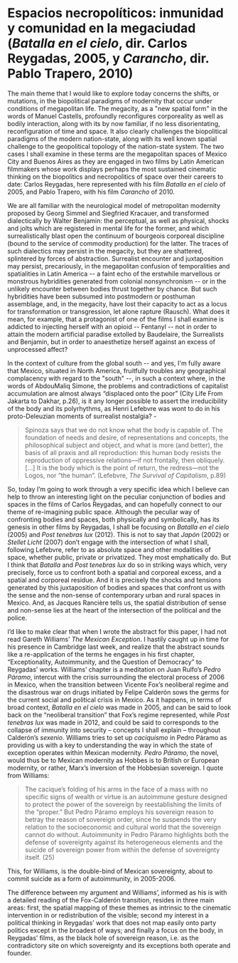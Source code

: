 ﻿# Espacios necropolíticos: inmunidad y comunidad en la megaciudad (*Batalla en el cielo*, dir. Carlos Reygadas, 2005, y *Carancho*, dir. Pablo Trapero, 2010)

The main theme that I would like to explore today concerns the shifts, or mutations, in the biopolitical paradigms of modernity that occur under conditions of megapolitan life. The megacity, as a "new spatial form" in the words of Manuel Castells, profoundly reconfigures corporeality as well as bodily interaction, along with its by now familiar, if no less disorientating, reconfiguration of time and space. It also clearly challenges the biopolitical paradigms of the modern nation-state, along with its well known spatial challenge to the geopolitical topology of the nation-state system. The two cases I shall examine in these terms are the megapolitan spaces of Mexico City and Buenos Aires as they are engaged in two films by Latin American filmmakers whose work displays perhaps the most sustained cinematic thinking on the biopolitics and necropolitics of space over their careers to date: Carlos Reygadas, here represented with his film *Batalla en el cielo* of 2005, and Pablo Trapero, with his film *Carancho* of 2010.

We are all familiar with the neurological model of metropolitan modernity proposed by Georg Simmel and Siegfried Kracauer, and transformed dialectically by Walter Benjamin: the perceptual, as well as physical, shocks and jolts which are registered in mental life for the former, and which surrealistically blast open the continuum of bourgeois corporeal discipline (bound to the service of commodity production) for the latter. The traces of such dialectics may persist in the megacity, but they are shattered, splintered by forces of abstraction. Surrealist encounter and juxtaposition may persist, precariously, in the megapolitan confusion of temporalities and spatialities in Latin America -- a faint echo of the erstwhile marvellous or monstrous hybridities generated from colonial nonsynchronism -- or in the unlikely encounter between bodies thrust together by chance. But such hybridities have been subsumed into postmodern or posthuman assemblage, and, in the megacity, have lost their capacity to act as a locus for transformation or transgression, let alone rapture (Rausch). What does it mean, for example, that a protagonist of one of the films I shall examine is addicted to injecting herself with an opioid -- Fentanyl -- not in order to attain the modern artificial paradise extolled by Baudelaire, the Surrealists and Benjamin, but in order to anaesthetize herself against an excess of unprocessed affect?

 In the context of culture from the global south -- and yes, I'm fully aware that Mexico, situated in North America, fruitfully troubles any geographical complacency with regard to the "south" --, in such a context where, in the words of AbdouMaliq Simone, the problems and contradictions of capitalist accumulation are almost always “displaced onto the poor” (City Life From Jakarta to Dakhar, p.26), is it any longer possible to assert the irreducibility of the body and its polyrhythms, as Henri Lefebvre was wont to do in his proto-Deleuzian moments of surrealist nostalgia? -
 
> Spinoza says that we do not know what the body is capable of. The foundation of needs and desire, of representations and concepts, the philosophical subject and object, and what is more (and better), the basis of all praxis and all reproduction: this human body resists the reproduction of oppressive relations—if not frontally, then obliquely. […] It is the body which is the point of return, the redress—not the Logos, nor “the human”. (Lefebvre, *The Survival of Capitalism*, p.89)

 So, today I’m going to work through a very specific idea which I believe can help to throw an interesting light on the peculiar conjunction of bodies and spaces in the films of Carlos Reygadas, and can hopefully connect to our theme of re-imagining public space. Although the peculiar way of confronting bodies and spaces, both physically and symbolically, has its genesis in other films by Reygadas, I shall be focusing on *Batalla en el cielo* (2005) and *Post tenebras lux* (2012). This is not to say that *Japón* (2002) or *Stellet Licht* (2007) don’t engage with the intersection of what I shall, following Lefebvre, refer to as absolute space and other modalities of space, whether public, private or privatized. They most emphatically do. But I think that *Batalla* and *Post tenebras lux* do so in striking ways which, very precisely, force us to confront both a spatial and corporeal excess, and a spatial and corporeal residue. And it is precisely the shocks and tensions generated by this juxtaposition of bodies and spaces that confront us with the sense and the non-sense of contemporary urban and rural spaces in Mexico. And, as Jacques Rancière tells us, the spatial distribution of sense and non-sense lies at the heart of the intersection of the political and the police.

I’d like to make clear that when I wrote the abstract for this paper, I had not read Gareth Williams’ *The Mexican Exception*. I hastily caught up in time for his presence in Cambridge last week, and realize that the abstract sounds like a re-application of the terms he engages in his first chapter, “Exceptionality, Autoimmunity, and the Question of Democracy” to Reygadas’ works. Williams’ chapter is a meditation on Juan Rulfo’s *Pedro Páramo*, intercut with the crisis surrounding the electoral process of 2006 in Mexico, when the transition between Vicente Fox’s neoliberal regime and the disastrous war on drugs initiated by Felipe Calderón sows the germs for the current social and political crisis in Mexico. As it happens, in terms of broad context, *Batalla en el cielo* was made in 2005, and can be said to look back on the “neoliberal transition” that Fox’s regime represented, while *Post tenebras lux* was made in 2012, and could be said to corresponds to the collapse of immunity into security – concepts I shall explain – throughout Calderón’s *sexenio*. Williams tries to set up *caciquismo* in Pedro Páramo as providing us with a key to understanding the way in which the state of exception operates within Mexican modernity. *Pedro Páramo*, the novel, would thus be to Mexican modernity as Hobbes is to British or European modernity, or rather, Marx’s inversion of the Hobbesian sovereign. I quote from Williams:

> The cacique’s folding of his arms in the face of a mass with no specific signs of wealth or virtue is an autoimmune gesture designed to protect the power of the sovereign by reestablishing the limits of the “proper.” But Pedro Páramo employs his sovereign reason to betray the reason of sovereign order, since he suspends the very relation to the socioeconomic and cultural world that the sovereign cannot do without. Autoimmunity in Pedro Páramo highlights both the defense of sovereignty against its heterogeneous elements and the suicide of sovereign power from within the defense of sovereignty itself. (25)

This, for Williams, is the double-bind of Mexican sovereignty, about to commit suicide as a form of autoimmunity, in 2005-2006.

The difference between my argument and Williams’, informed as his is with a detailed reading of the Fox-Calderón transition, resides in three main areas: first, the spatial mapping of these themes as intrinsic to the cinematic intervention in or redistribution of the visible; second my interest in a political thinking in Reygadas’ work that does not map easily onto party politics except in the broadest of ways; and finally a focus on the body, in Reygadas’ films, as the black hole of sovereign reason, i.e. as the contradictory site on which sovereignty and its exceptions both operate and founder.
